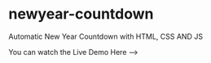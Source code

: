 # newyear-countdown
Automatic New Year Countdown with HTML, CSS AND JS

You can watch the Live Demo Here --> 
